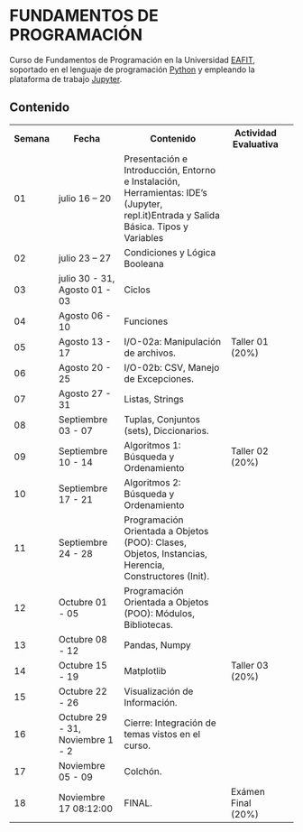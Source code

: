 # FUNDAMENTOS DE PROGRAMACIÓN

Curso de Fundamentos de Programación en la Universidad [EAFIT](http://www.eafit.edu.co/ "EAFIT"), soportado en el lenguaje de programación [Python](https://www.python.org/ "Python") y empleando la plataforma de trabajo [Jupyter](http://jupyter.org/ "Jupyter"). 

## Contenido

<table>
  <tr>
    <th scope="col">Semana</th>
    <th scope="col">Fecha</th>
    <th scope="col">Contenido</th>
    <th scope="col">Actividad Evaluativa</th>
  </tr>
 
  <tr>
    <td>01</td>
    <td>julio 16 – 20</td>
    <td>Presentación e Introducción, Entorno e Instalación, Herramientas: IDE’s (Jupyter, repl.it)Entrada y Salida Básica. Tipos y Variables</td>
    <td> </td>
  </tr>
 
  <tr>
    <td>02</td>
    <td>julio 23 – 27</td>
    <td>Condiciones y Lógica Booleana</td>
    <td> </td>
  </tr>
  <tr>
    <td>03</td>
    <td>julio 30 - 31, Agosto 01 - 03</td>
    <td>Ciclos </td>
    <td> </td>
  </tr>
  <tr>
    <td>04</td>
    <td>Agosto 06 - 10</td>
    <td>Funciones</td>
    <td> </td>
  </tr>
  <tr>
    <td>05</td>
    <td>Agosto 13 - 17</td>
    <td>I/O-02a: Manipulación de archivos.</td>
    <td>Taller 01 (20%) </td>
    <td> </td>
  </tr>
  <tr>
    <td>06</td>
    <td>Agosto 20 - 25</td>
    <td>I/O-02b: CSV, Manejo de Excepciones.</td>
  </tr>  
  <tr>
    <td>07</td>
    <td>Agosto 27 - 31</td>
    <td>Listas, Strings</td>
    <td> </td>
  </tr>
  <tr>
    <td>08</td>
    <td>Septiembre 03 - 07</td>
    <td>Tuplas, Conjuntos (sets), Diccionarios.</td>
    <td> </td>
  </tr>
    <tr>
    <td>09</td>
    <td>Septiembre 10 - 14</td>
    <td>Algoritmos 1: Búsqueda y Ordenamiento</td>
    <td>Taller 02 (20%)</td>
    <td></td>
  </tr>
  <tr>
    <td>10</td>
    <td>Septiembre 17 - 21</td>
    <td>Algoritmos 2: Búsqueda y Ordenamiento</td>
  </tr>
<tr>
    <td>11</td>
    <td>Septiembre 24 - 28</td>
    <td>Programación Orientada a Objetos (POO): Clases, Objetos, Instancias, Herencia, Constructores (Init).</td>
    <td> </td>
  </tr>
  <tr>
    <td>12</td>
    <td>Octubre 01 - 05</td>
    <td>Programación Orientada a Objetos (POO): Módulos, Bibliotecas.</td>
  </tr>
  <tr>
    <td>13</td>
    <td>Octubre 08 - 12</td>
    <td>Pandas, Numpy</td>
    <td> </td>
  </tr>
  <tr>
    <td>14</td>
    <td>Octubre 15 - 19</td>
    <td>Matplotlib</td>
    <td>Taller 03 (20%)</td>
    <td> </td>
  </tr>
  <tr>
    <td>15</td>
    <td>Octubre 22 - 26</td>
    <td>Visualización de Información.</td>
    <td> </td>
  </tr>
  <tr>
    <td>16</td>
    <td>Octubre 29 - 31, Noviembre 1 - 2</td>
    <td>Cierre: Integración de temas vistos en el curso.</td>
    <td> </td>
  </tr>
  <tr>
    <td>17</td>
    <td>Noviembre 05 - 09</td>
    <td>Colchón.</td>
    <td> </td>
  </tr>
  <tr>
    <td>18</td>
    <td>Noviembre 17 08:12:00</td>
    <td>FINAL.</td>
    <td>Exámen Final (20%)</td>
  </tr>  
</table>
